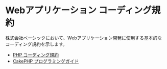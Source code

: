 Webアプリケーション コーディング規約
==================

株式会社ベーシックにおいて、Webアプリケーション開発に使用する基本的なコーディング規約を示します。

- [PHP コーディング規約](./php.md)
- [CakePHP プログラミングガイド](./cakephp.md)
